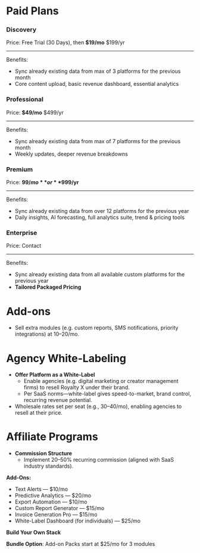 # Paid Plans

### Discovery

Price: Free Trial (30 Days), then **$19/mo** $199/yr

---

Benefits:

- Sync already existing data from max of 3 platforms for the previous month
- Core content upload, basic revenue dashboard, essential analytics

### Professional

Price: **$49/mo**  $499/yr

---

Benefits:

- Sync already existing data from max of 7 platforms for the previous month
- Weekly updates, deeper revenue breakdowns

### Premium

Price: **$99/mo** or **$999/yr**

---

Benefits:

- Sync already existing data from over 12 platforms for the previous year
- Daily insights, AI forecasting, full analytics suite, trend & pricing tools

### Enterprise

Price: Contact

---

Benefits:

- Sync already existing data from all available custom platforms for the previous year
- **Tailored Packaged Pricing**

# Add-ons

- Sell extra modules (e.g. custom reports, SMS notifications, priority integrations) at $10–$20/mo.

# Agency White-Labeling

- **Offer Platform as a White-Label**
    - Enable agencies (e.g. digital marketing or creator management firms) to resell Royalty X under their brand.
    - Per SaaS norms—white-label gives speed-to-market, brand control, recurring revenue potential.
- Wholesale rates set per seat (e.g., $30–$40/mo), enabling agencies to resell at their price.

# Affiliate Programs

- **Commission Structure**
    - Implement 20–50% recurring commission (aligned with SaaS industry standards).

**Add-Ons:**

- Text Alerts — $10/mo
- Predictive Analytics — $20/mo
- Export Automation — $10/mo
- Custom Report Generator — $15/mo
- Invoice Generation Pro —  $15/mo
- White-Label Dashboard (for individuals) — $25/mo

 **Build Your Own Stack**

**Bundle Option**: Add-on Packs start at $25/mo for 3 modules
